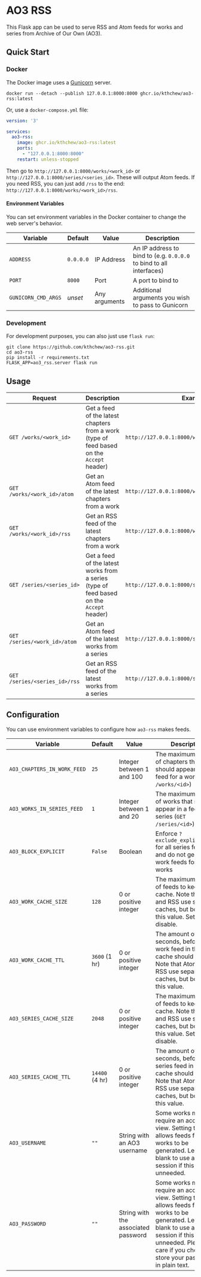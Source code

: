 # AO3 RSS

This Flask app can be used to serve RSS and Atom feeds for works and series from Archive of Our Own (AO3).

## Quick Start

### Docker

The Docker image uses a [Gunicorn](https://gunicorn.org/) server.

```shell
docker run --detach --publish 127.0.0.1:8000:8000 ghcr.io/kthchew/ao3-rss:latest
```

Or, use a `docker-compose.yml` file:

```yaml
version: '3'

services:
  ao3-rss:
    image: ghcr.io/kthchew/ao3-rss:latest
    ports:
      - "127.0.0.1:8000:8000"
    restart: unless-stopped
```

Then go to `http://127.0.0.1:8000/works/<work_id>` or `http://127.0.0.1:8000/series/<series_id>`. These will output Atom feeds. If you need RSS, you can just add `/rss` to the end: `http://127.0.0.1:8000/works/<work_id>/rss`.

#### Environment Variables

You can set environment variables in the Docker container to change the web server's behavior.

| Variable            | Default   | Value         | Description                                                         |
|---------------------|-----------|---------------|---------------------------------------------------------------------|
| `ADDRESS`           | `0.0.0.0` | IP Address    | An IP address to bind to (e.g. `0.0.0.0` to bind to all interfaces) |
| `PORT`              | `8000`    | Port          | A port to bind to                                                   |
| `GUNICORN_CMD_ARGS` | *unset*   | Any arguments | Additional arguments you wish to pass to Gunicorn                   |

### Development

For development purposes, you can also just use `flask run`:

```shell
git clone https://github.com/kthchew/ao3-rss.git
cd ao3-rss
pip install -r requirements.txt
FLASK_APP=ao3_rss.server flask run
```

## Usage

| Request                       | Description                                                                               | Example                                         | Notes                                                                                      |
|-------------------------------|-------------------------------------------------------------------------------------------|-------------------------------------------------|--------------------------------------------------------------------------------------------|
| `GET /works/<work_id>`        | Get a feed of the latest chapters from a work (type of feed based on the `Accept` header) | `http://127.0.0.1:8000/works/<work_id>`         |                                                                                            |
| `GET /works/<work_id>/atom`   | Get an Atom feed of the latest chapters from a work                                       | `http://127.0.0.1:8000/works/<work_id>/atom`    |                                                                                            |
| `GET /works/<work_id>/rss`    | Get an RSS feed of the latest chapters from a work                                        | `http://127.0.0.1:8000/works/<work_id>/rss`     |                                                                                            |
| `GET /series/<series_id>`     | Get a feed of the latest works from a series (type of feed based on the `Accept` header)  | `http://127.0.0.1:8000/series/<series_id>`      | Add `?exclude_explicit=true` at the end of the URL to exclude explicit works from the feed |
| `GET /series/<work_id>/atom`  | Get an Atom feed of the latest works from a series                                        | `http://127.0.0.1:8000/series/<series_id>/atom` | Add `?exclude_explicit=true` at the end of the URL to exclude explicit works from the feed |
| `GET /series/<series_id>/rss` | Get an RSS feed of the latest works from a series                                         | `http://127.0.0.1:8000/series/<series_id>/rss`  | Add `?exclude_explicit=true` at the end of the URL to exclude explicit works from the feed |

## Configuration

You can use environment variables to configure how `ao3-rss` makes feeds.

| Variable                    | Default        | Value                               | Description                                                                                                                                                                                                                        |
|-----------------------------|----------------|-------------------------------------|------------------------------------------------------------------------------------------------------------------------------------------------------------------------------------------------------------------------------------|
| `AO3_CHAPTERS_IN_WORK_FEED` | `25`           | Integer between 1 and 100           | The maximum number of chapters that should appear in a feed for a work (`GET /works/<id>`)                                                                                                                                         |
| `AO3_WORKS_IN_SERIES_FEED`  | `1`            | Integer between 1 and 20            | The maximum number of works that should appear in a feed for a series (`GET /series/<id>`)                                                                                                                                         |
| `AO3_BLOCK_EXPLICIT`        | `False`        | Boolean                             | Enforce `?exclude_explicit=true` for all series feeds, and do not generate work feeds for explicit works                                                                                                                           |
| `AO3_WORK_CACHE_SIZE`       | `128`          | 0 or positive integer               | The maximum number of feeds to keep in the cache. Note that Atom and RSS use separate caches, but both use this value. Set to 0 to disable.                                                                                        |
| `AO3_WORK_CACHE_TTL`        | `3600` (1 hr)  | 0 or positive integer               | The amount of time, in seconds, before a work feed in the cache should expire. Note that Atom and RSS use separate caches, but both use this value.                                                                                |
| `AO3_SERIES_CACHE_SIZE`     | `2048`         | 0 or positive integer               | The maximum number of feeds to keep in the cache. Note that Atom and RSS use separate caches, but both use this value. Set to 0 to disable.                                                                                        |
| `AO3_SERIES_CACHE_TTL`      | `14400` (4 hr) | 0 or positive integer               | The amount of time, in seconds, before a series feed in the cache should expire. Note that Atom and RSS use separate caches, but both use this value.                                                                              |
| `AO3_USERNAME`              | `""`           | String with an AO3 username         | Some works may require an account to view. Setting this allows feeds for these works to be generated. Leave blank to use a guest session if this is unneeded.                                                                      |
| `AO3_PASSWORD`              | `""`           | String with the associated password | Some works may require an account to view. Setting this allows feeds for these works to be generated. Leave blank to use a guest session if this is unneeded. Please take care if you choose to store your password in plain text. |

